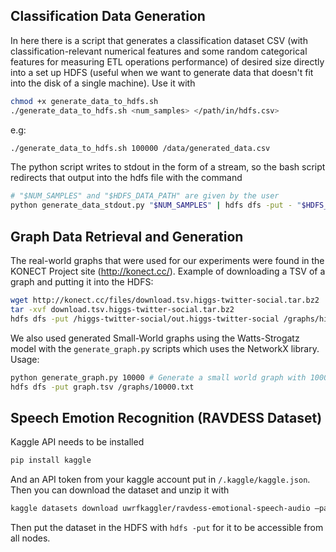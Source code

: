 ## Classification Data Generation

In here there is a script that generates a classification dataset CSV (with classification-relevant numerical features and some random categorical features for measuring ETL operations performance) of desired size directly into a set up HDFS (useful when we want to generate data that doesn't fit into the disk of a single machine). Use it with

```bash
chmod +x generate_data_to_hdfs.sh
./generate_data_to_hdfs.sh <num_samples> </path/in/hdfs.csv>
```
e.g:
```bash
./generate_data_to_hdfs.sh 100000 /data/generated_data.csv
```

The python script writes to stdout in the form of a stream, so the bash script redirects that output into the hdfs file with the command
```bash
# "$NUM_SAMPLES" and "$HDFS_DATA_PATH" are given by the user
python generate_data_stdout.py "$NUM_SAMPLES" | hdfs dfs -put - "$HDFS_DATA_PATH"
```

## Graph Data Retrieval and Generation

The real-world graphs that were used for our experiments were found in the KONECT Project site  (http://konect.cc/). Example of downloading a TSV of a graph and putting it into the HDFS:
```bash
wget http://konect.cc/files/download.tsv.higgs-twitter-social.tar.bz2
tar -xvf download.tsv.higgs-twitter-social.tar.bz2
hdfs dfs -put /higgs-twitter-social/out.higgs-twitter-social /graphs/higgs.txt
```

We also used generated Small-World graphs using the Watts-Strogatz model with the  `generate_graph.py` scripts which uses the NetworkX library. Usage:
```bash
python generate_graph.py 10000 # Generate a small world graph with 10000 nodes (it will also have 1.000.000 edges)
hdfs dfs -put graph.tsv /graphs/10000.txt
```

## Speech Emotion Recognition (RAVDESS Dataset)

Kaggle API needs to be installed
```bash
pip install kaggle
```

And an API token from your kaggle account put in `/.kaggle/kaggle.json`. Then you can download the dataset and unzip it with
```bash
kaggle datasets download uwrfkaggler/ravdess-emotional-speech-audio –path ./data/ravdess –unzip
```
Then put the dataset in the HDFS with `hdfs -put` for it to be accessible from all nodes.
